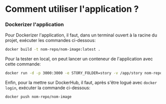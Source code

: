 # Comment utiliser l'application ?

### Dockerizer l'application

Pour Dockerizer l'application, il faut, dans un terminal ouvert à la racine du projet, exécuter les commandes ci-dessous: 

```bash
docker build -t nom-repo/nom-image:latest .
```

Pour la tester en local, on peut lancer un conteneur de l'application avec cette commande: 

```bash
docker run -d -p 3000:3000 -e STORY_FOLDER=story -v /app/story nom-repo/nom-image
```

Enfin, pour la mettre sur DockerHub, il faut, après s'être logué avec `docker login`, exécuter la commande ci-dessous: 

```bash
docker push nom-repo/nom-image
```